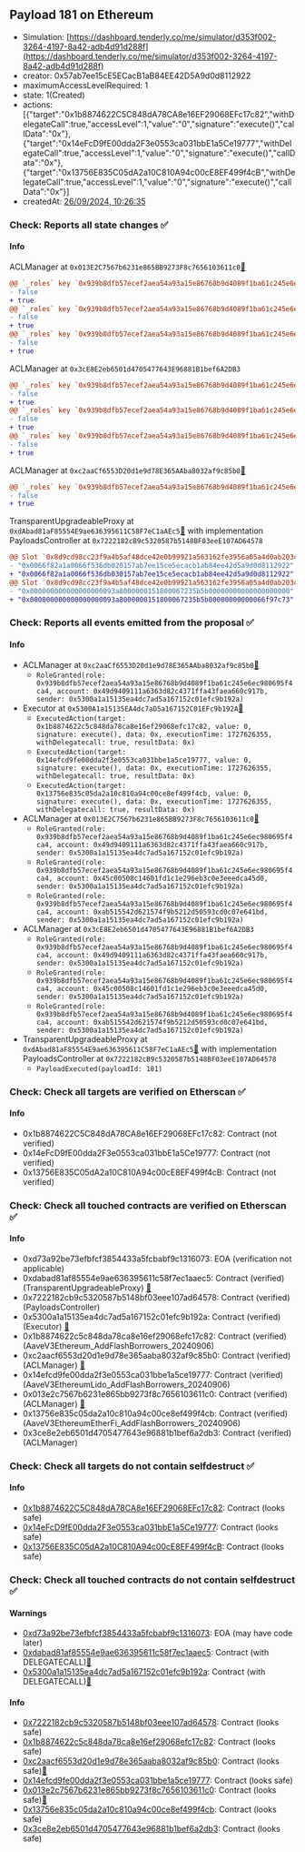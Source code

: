## Payload 181 on Ethereum

- Simulation: [https://dashboard.tenderly.co/me/simulator/d353f002-3264-4197-8a42-adb4d91d288f](https://dashboard.tenderly.co/me/simulator/d353f002-3264-4197-8a42-adb4d91d288f)
- creator: 0x57ab7ee15cE5ECacB1aB84EE42D5A9d0d8112922
- maximumAccessLevelRequired: 1
- state: 1(Created)
- actions: [{"target":"0x1b8874622C5C848dA78CA8e16EF29068EFc17c82","withDelegateCall":true,"accessLevel":1,"value":"0","signature":"execute()","callData":"0x"},{"target":"0x14eFcD9fE00dda2F3e0553ca031bbE1a5Ce19777","withDelegateCall":true,"accessLevel":1,"value":"0","signature":"execute()","callData":"0x"},{"target":"0x13756E835C05dA2a10C810A94c00cE8EF499f4cB","withDelegateCall":true,"accessLevel":1,"value":"0","signature":"execute()","callData":"0x"}]
- createdAt: [26/09/2024, 10:26:35](https://etherscan.io/tx/0xddd097b284ffb67807dd1447cd405f55ba9023dff8913b757ecfde9aaae49386)

### Check: Reports all state changes :white_check_mark:

#### Info


ACLManager at `0x013E2C7567b6231e865BB9273F8c7656103611c0`[:ghost:](https://github.com/bgd-labs/aave-address-book "AaveV3EthereumLido.ACL_MANAGER")
```diff
@@ `_roles` key `0x939b8dfb57ecef2aea54a93a15e86768b9d4089f1ba61c245e6ec980695f4ca4.members.0x45c00508c14601fd1c1e296eb3c0e3eeedca45d0` @@
- false
+ true
@@ `_roles` key `0x939b8dfb57ecef2aea54a93a15e86768b9d4089f1ba61c245e6ec980695f4ca4.members.0x49d9409111a6363d82c4371ffa43faea660c917b` @@
- false
+ true
@@ `_roles` key `0x939b8dfb57ecef2aea54a93a15e86768b9d4089f1ba61c245e6ec980695f4ca4.members.0xab515542d621574f9b5212d50593cd0c07e641bd` @@
- false
+ true
```

ACLManager at `0x3cE8E2eb6501d4705477643E96881B1bef6A2DB3`
```diff
@@ `_roles` key `0x939b8dfb57ecef2aea54a93a15e86768b9d4089f1ba61c245e6ec980695f4ca4.members.0x45c00508c14601fd1c1e296eb3c0e3eeedca45d0` @@
- false
+ true
@@ `_roles` key `0x939b8dfb57ecef2aea54a93a15e86768b9d4089f1ba61c245e6ec980695f4ca4.members.0x49d9409111a6363d82c4371ffa43faea660c917b` @@
- false
+ true
@@ `_roles` key `0x939b8dfb57ecef2aea54a93a15e86768b9d4089f1ba61c245e6ec980695f4ca4.members.0xab515542d621574f9b5212d50593cd0c07e641bd` @@
- false
+ true
```

ACLManager at `0xc2aaCf6553D20d1e9d78E365AAba8032af9c85b0`[:ghost:](https://github.com/bgd-labs/aave-address-book "AaveV3Ethereum.ACL_MANAGER")
```diff
@@ `_roles` key `0x939b8dfb57ecef2aea54a93a15e86768b9d4089f1ba61c245e6ec980695f4ca4.members.0x49d9409111a6363d82c4371ffa43faea660c917b` @@
- false
+ true
```

TransparentUpgradeableProxy at `0xdAbad81aF85554E9ae636395611C58F7eC1aAEc5`[:ghost:](https://github.com/bgd-labs/aave-address-book "GovernanceV3Ethereum.PAYLOADS_CONTROLLER") with implementation PayloadsController at `0x7222182cB9c5320587b5148BF03eeE107AD64578`
```diff
@@ Slot `0x8d9cd98cc23f9a4b5af48dce42e0b99921a563162fe3956a05a4d0ab203cb345` @@
- "0x0066f82a1a0066f536db020157ab7ee15ce5ecacb1ab84ee42d5a9d0d8112922"
+ "0x0066f82a1a0066f536db030157ab7ee15ce5ecacb1ab84ee42d5a9d0d8112922"
@@ Slot `0x8d9cd98cc23f9a4b5af48dce42e0b99921a563162fe3956a05a4d0ab203cb346` @@
- "0x000000000000000000093a8000000151800067235b5b00000000000000000000"
+ "0x000000000000000000093a8000000151800067235b5b00000000000066f97c73"
```


### Check: Reports all events emitted from the proposal :white_check_mark:

#### Info

- ACLManager at `0xc2aaCf6553D20d1e9d78E365AAba8032af9c85b0`[:ghost:](https://github.com/bgd-labs/aave-address-book "AaveV3Ethereum.ACL_MANAGER")
  - `RoleGranted(role: 0x939b8dfb57ecef2aea54a93a15e86768b9d4089f1ba61c245e6ec980695f4ca4, account: 0x49d9409111a6363d82c4371ffa43faea660c917b, sender: 0x5300a1a15135ea4dc7ad5a167152c01efc9b192a)`
- Executor at `0x5300A1a15135EA4dc7aD5a167152C01EFc9b192A`[:ghost:](https://github.com/bgd-labs/aave-address-book "AaveV2Ethereum.POOL_ADMIN, AaveV2EthereumAMM.POOL_ADMIN, AaveV3Ethereum.ACL_ADMIN, AaveV3EthereumLido.ACL_ADMIN, GovernanceV3Ethereum.EXECUTOR_LVL_1")
  - `ExecutedAction(target: 0x1b8874622c5c848da78ca8e16ef29068efc17c82, value: 0, signature: execute(), data: 0x, executionTime: 1727626355, withDelegatecall: true, resultData: 0x)`
  - `ExecutedAction(target: 0x14efcd9fe00dda2f3e0553ca031bbe1a5ce19777, value: 0, signature: execute(), data: 0x, executionTime: 1727626355, withDelegatecall: true, resultData: 0x)`
  - `ExecutedAction(target: 0x13756e835c05da2a10c810a94c00ce8ef499f4cb, value: 0, signature: execute(), data: 0x, executionTime: 1727626355, withDelegatecall: true, resultData: 0x)`
- ACLManager at `0x013E2C7567b6231e865BB9273F8c7656103611c0`[:ghost:](https://github.com/bgd-labs/aave-address-book "AaveV3EthereumLido.ACL_MANAGER")
  - `RoleGranted(role: 0x939b8dfb57ecef2aea54a93a15e86768b9d4089f1ba61c245e6ec980695f4ca4, account: 0x49d9409111a6363d82c4371ffa43faea660c917b, sender: 0x5300a1a15135ea4dc7ad5a167152c01efc9b192a)`
  - `RoleGranted(role: 0x939b8dfb57ecef2aea54a93a15e86768b9d4089f1ba61c245e6ec980695f4ca4, account: 0x45c00508c14601fd1c1e296eb3c0e3eeedca45d0, sender: 0x5300a1a15135ea4dc7ad5a167152c01efc9b192a)`
  - `RoleGranted(role: 0x939b8dfb57ecef2aea54a93a15e86768b9d4089f1ba61c245e6ec980695f4ca4, account: 0xab515542d621574f9b5212d50593cd0c07e641bd, sender: 0x5300a1a15135ea4dc7ad5a167152c01efc9b192a)`
- ACLManager at `0x3cE8E2eb6501d4705477643E96881B1bef6A2DB3`
  - `RoleGranted(role: 0x939b8dfb57ecef2aea54a93a15e86768b9d4089f1ba61c245e6ec980695f4ca4, account: 0x49d9409111a6363d82c4371ffa43faea660c917b, sender: 0x5300a1a15135ea4dc7ad5a167152c01efc9b192a)`
  - `RoleGranted(role: 0x939b8dfb57ecef2aea54a93a15e86768b9d4089f1ba61c245e6ec980695f4ca4, account: 0x45c00508c14601fd1c1e296eb3c0e3eeedca45d0, sender: 0x5300a1a15135ea4dc7ad5a167152c01efc9b192a)`
  - `RoleGranted(role: 0x939b8dfb57ecef2aea54a93a15e86768b9d4089f1ba61c245e6ec980695f4ca4, account: 0xab515542d621574f9b5212d50593cd0c07e641bd, sender: 0x5300a1a15135ea4dc7ad5a167152c01efc9b192a)`
- TransparentUpgradeableProxy at `0xdAbad81aF85554E9ae636395611C58F7eC1aAEc5`[:ghost:](https://github.com/bgd-labs/aave-address-book "GovernanceV3Ethereum.PAYLOADS_CONTROLLER") with implementation PayloadsController at `0x7222182cB9c5320587b5148BF03eeE107AD64578`
  - `PayloadExecuted(payloadId: 181)`

### Check: Check all targets are verified on Etherscan :white_check_mark:

#### Info

- 0x1b8874622C5C848dA78CA8e16EF29068EFc17c82: Contract (not verified) 
- 0x14eFcD9fE00dda2F3e0553ca031bbE1a5Ce19777: Contract (not verified) 
- 0x13756E835C05dA2a10C810A94c00cE8EF499f4cB: Contract (not verified) 

### Check: Check all touched contracts are verified on Etherscan :white_check_mark:

#### Info

- 0xd73a92be73efbfcf3854433a5fcbabf9c1316073: EOA (verification not applicable)
- 0xdabad81af85554e9ae636395611c58f7ec1aaec5: Contract (verified) (TransparentUpgradeableProxy) [:ghost:](https://github.com/bgd-labs/aave-address-book "GovernanceV3Ethereum.PAYLOADS_CONTROLLER")
- 0x7222182cb9c5320587b5148bf03eee107ad64578: Contract (verified) (PayloadsController) 
- 0x5300a1a15135ea4dc7ad5a167152c01efc9b192a: Contract (verified) (Executor) [:ghost:](https://github.com/bgd-labs/aave-address-book "AaveV2Ethereum.POOL_ADMIN, AaveV2EthereumAMM.POOL_ADMIN, AaveV3Ethereum.ACL_ADMIN, AaveV3EthereumLido.ACL_ADMIN, GovernanceV3Ethereum.EXECUTOR_LVL_1")
- 0x1b8874622c5c848da78ca8e16ef29068efc17c82: Contract (verified) (AaveV3Ethereum_AddFlashBorrowers_20240906) 
- 0xc2aacf6553d20d1e9d78e365aaba8032af9c85b0: Contract (verified) (ACLManager) [:ghost:](https://github.com/bgd-labs/aave-address-book "AaveV3Ethereum.ACL_MANAGER")
- 0x14efcd9fe00dda2f3e0553ca031bbe1a5ce19777: Contract (verified) (AaveV3EthereumLido_AddFlashBorrowers_20240906) 
- 0x013e2c7567b6231e865bb9273f8c7656103611c0: Contract (verified) (ACLManager) [:ghost:](https://github.com/bgd-labs/aave-address-book "AaveV3EthereumLido.ACL_MANAGER")
- 0x13756e835c05da2a10c810a94c00ce8ef499f4cb: Contract (verified) (AaveV3EthereumEtherFi_AddFlashBorrowers_20240906) 
- 0x3ce8e2eb6501d4705477643e96881b1bef6a2db3: Contract (verified) (ACLManager) 

### Check: Check all targets do not contain selfdestruct :white_check_mark:

#### Info

- [0x1b8874622C5C848dA78CA8e16EF29068EFc17c82](https://etherscan.io/address/0x1b8874622C5C848dA78CA8e16EF29068EFc17c82): Contract (looks safe)
- [0x14eFcD9fE00dda2F3e0553ca031bbE1a5Ce19777](https://etherscan.io/address/0x14eFcD9fE00dda2F3e0553ca031bbE1a5Ce19777): Contract (looks safe)
- [0x13756E835C05dA2a10C810A94c00cE8EF499f4cB](https://etherscan.io/address/0x13756E835C05dA2a10C810A94c00cE8EF499f4cB): Contract (looks safe)

### Check: Check all touched contracts do not contain selfdestruct :white_check_mark:

#### Warnings

- [0xd73a92be73efbfcf3854433a5fcbabf9c1316073](https://etherscan.io/address/0xd73a92be73efbfcf3854433a5fcbabf9c1316073): EOA (may have code later)
- [0xdabad81af85554e9ae636395611c58f7ec1aaec5](https://etherscan.io/address/0xdabad81af85554e9ae636395611c58f7ec1aaec5): Contract (with DELEGATECALL)[:ghost:](https://github.com/bgd-labs/aave-address-book "GovernanceV3Ethereum.PAYLOADS_CONTROLLER")
- [0x5300a1a15135ea4dc7ad5a167152c01efc9b192a](https://etherscan.io/address/0x5300a1a15135ea4dc7ad5a167152c01efc9b192a): Contract (with DELEGATECALL)[:ghost:](https://github.com/bgd-labs/aave-address-book "AaveV2Ethereum.POOL_ADMIN, AaveV2EthereumAMM.POOL_ADMIN, AaveV3Ethereum.ACL_ADMIN, AaveV3EthereumLido.ACL_ADMIN, GovernanceV3Ethereum.EXECUTOR_LVL_1")

#### Info

- [0x7222182cb9c5320587b5148bf03eee107ad64578](https://etherscan.io/address/0x7222182cb9c5320587b5148bf03eee107ad64578): Contract (looks safe)
- [0x1b8874622c5c848da78ca8e16ef29068efc17c82](https://etherscan.io/address/0x1b8874622c5c848da78ca8e16ef29068efc17c82): Contract (looks safe)
- [0xc2aacf6553d20d1e9d78e365aaba8032af9c85b0](https://etherscan.io/address/0xc2aacf6553d20d1e9d78e365aaba8032af9c85b0): Contract (looks safe)[:ghost:](https://github.com/bgd-labs/aave-address-book "AaveV3Ethereum.ACL_MANAGER")
- [0x14efcd9fe00dda2f3e0553ca031bbe1a5ce19777](https://etherscan.io/address/0x14efcd9fe00dda2f3e0553ca031bbe1a5ce19777): Contract (looks safe)
- [0x013e2c7567b6231e865bb9273f8c7656103611c0](https://etherscan.io/address/0x013e2c7567b6231e865bb9273f8c7656103611c0): Contract (looks safe)[:ghost:](https://github.com/bgd-labs/aave-address-book "AaveV3EthereumLido.ACL_MANAGER")
- [0x13756e835c05da2a10c810a94c00ce8ef499f4cb](https://etherscan.io/address/0x13756e835c05da2a10c810a94c00ce8ef499f4cb): Contract (looks safe)
- [0x3ce8e2eb6501d4705477643e96881b1bef6a2db3](https://etherscan.io/address/0x3ce8e2eb6501d4705477643e96881b1bef6a2db3): Contract (looks safe)

